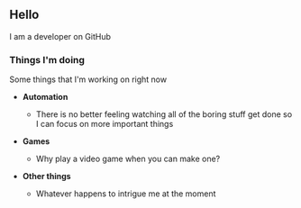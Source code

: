 ## Hello

I am a developer on GitHub

### Things I'm doing

Some things that I'm working on right now

- **Automation**
    - There is no better feeling watching all of the boring stuff get done so I can focus on more important things

- **Games**
    - Why play a video game when you can make one?

- **Other things**
    - Whatever happens to intrigue me at the moment